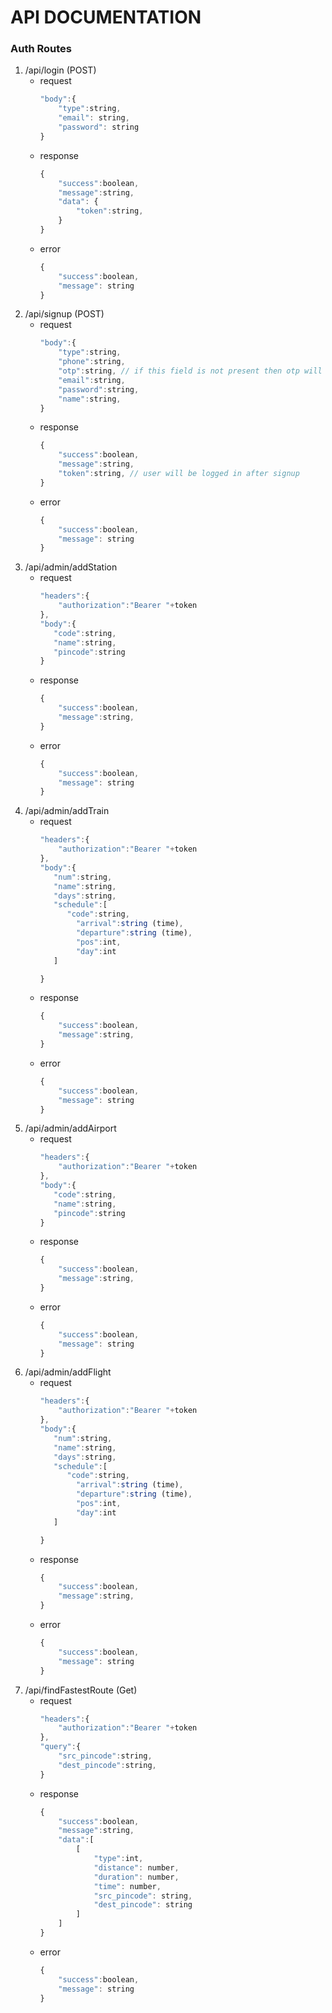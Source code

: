 # API DOCUMENTATION


### Auth Routes

1. /api/login (POST)
   - request
        ```javascript
        "body":{
            "type":string,
            "email": string,
            "password": string
        }
        ```
   - response
        ```javascript
        {
            "success":boolean,
            "message":string,
            "data": {
                "token":string,
            }
        }
        ```
   - error
        ```javascript
        {
            "success":boolean,
            "message": string
        }
        ```
2. /api/signup (POST)
   - request
        ``` javascript
        "body":{
            "type":string,
            "phone":string,
            "otp":string, // if this field is not present then otp will be sent on the phone number, call the api again with otp field
            "email":string,
            "password":string,
            "name":string,
        }
        ```
    - response
        ```javascript
        {
            "success":boolean,
            "message":string,
            "token":string, // user will be logged in after signup
        }
        ```
    - error
        ```javascript
        {
            "success":boolean,
            "message": string
        }
        ```
3. /api/admin/addStation
    - request
        ``` javascript
        "headers":{
            "authorization":"Bearer "+token
        },
        "body":{
           "code":string,
           "name":string,
           "pincode":string
        }
        ```
    - response
        ```javascript
        {
            "success":boolean,
            "message":string,
        }
        ```
    - error
        ```javascript
        {
            "success":boolean,
            "message": string
        }
        ```
4.  /api/admin/addTrain
    - request
        ``` javascript
        "headers":{
            "authorization":"Bearer "+token
        },
        "body":{
           "num":string,
           "name":string,
           "days":string,
           "schedule":[
              "code":string,
                "arrival":string (time),
                "departure":string (time),
                "pos":int,
                "day":int
           ]

        }
        ```
    - response
        ```javascript
        {
            "success":boolean,
            "message":string,
        }
        ```
    - error
        ```javascript
        {
            "success":boolean,
            "message": string
        }
        ```
5. /api/admin/addAirport
    - request
        ``` javascript
        "headers":{
            "authorization":"Bearer "+token
        },
        "body":{
           "code":string,
           "name":string,
           "pincode":string
        }
        ```
    - response
        ```javascript
        {
            "success":boolean,
            "message":string,
        }
        ```
    - error
        ```javascript
        {
            "success":boolean,
            "message": string
        }
        ```
6.  /api/admin/addFlight
    - request
        ``` javascript
        "headers":{
            "authorization":"Bearer "+token
        },
        "body":{
           "num":string,
           "name":string,
           "days":string,
           "schedule":[
              "code":string,
                "arrival":string (time),
                "departure":string (time),
                "pos":int,
                "day":int
           ]

        }
        ```
    - response
        ```javascript
        {
            "success":boolean,
            "message":string,
        }
        ```
    - error
        ```javascript
        {
            "success":boolean,
            "message": string
        }
        ```
7.  /api/findFastestRoute (Get)
    - request
        ``` javascript
        "headers":{
            "authorization":"Bearer "+token
        },
        "query":{
            "src_pincode":string,
            "dest_pincode":string,
        }
        ```
    - response
        ```javascript
        {
            "success":boolean,
            "message":string,
            "data":[
                [
                    "type":int,
                    "distance": number,
                    "duration": number,
                    "time": number,
                    "src_pincode": string,
                    "dest_pincode": string
                ]
            ]
        }
        ```
    - error
        ```javascript
        {
            "success":boolean,
            "message": string
        }
        ```
